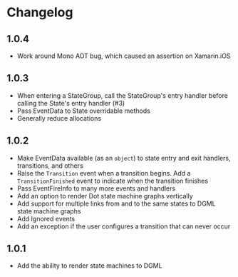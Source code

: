 Changelog
=========

1.0.4
-----

 - Work around Mono AOT bug, which caused an assertion on Xamarin.iOS

1.0.3
-----

 - When entering a StateGroup, call the StateGroup's entry handler before calling the State's entry handler (#3)
 - Pass EventData to State overridable methods
 - Generally reduce allocations

1.0.2
-----

 - Make EventData available (as an `object`) to state entry and exit handlers, transitions, and others
 - Raise the `Transition` event when a transition begins. Add a `TransitionFinished` event to indicate when the transition finishes
 - Pass EventFireInfo to many more events and handlers
 - Add an option to render Dot state machine graphs vertically
 - Add support for multiple links from and to the same states to DGML state machine graphs
 - Add Ignored events
 - Add an exception if the user configures a transition that can never occur

1.0.1
-----

 - Add the ability to render state machines to DGML